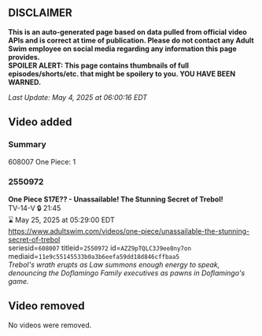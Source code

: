 ## DISCLAIMER
**This is an auto-generated page based on data pulled from official video APIs and is correct at time of publication. Please do not contact any Adult Swim employee on social media regarding any information this page provides.**  
**SPOILER ALERT: This page contains thumbnails of full episodes/shorts/etc. that might be spoilery to you. YOU HAVE BEEN WARNED.**  

_Last Update: May 4, 2025 at 06:00:16 EDT_
## Video added
### Summary
608007 One Piece: 1  
### 2550972
**One Piece S17E?? - Unassailable! The Stunning Secret of Trebol!**  
TV-14-V 🔒 21:45  
⌛ May 25, 2025 at 05:29:00 EDT  
https://www.adultswim.com/videos/one-piece/unassailable-the-stunning-secret-of-trebol  
seriesid=`608007` titleid=`2550972` id=`AZZ9pTQLC3J9ee8ny7on` mediaid=`11e9c55145533b0a3b6eefa59dd18d846cffbaa5`  
_Trebol's wrath erupts as Law summons enough energy to speak, denouncing the Doflamingo Family executives as pawns in Doflamingo's game._  
## Video removed
No videos were removed.  
